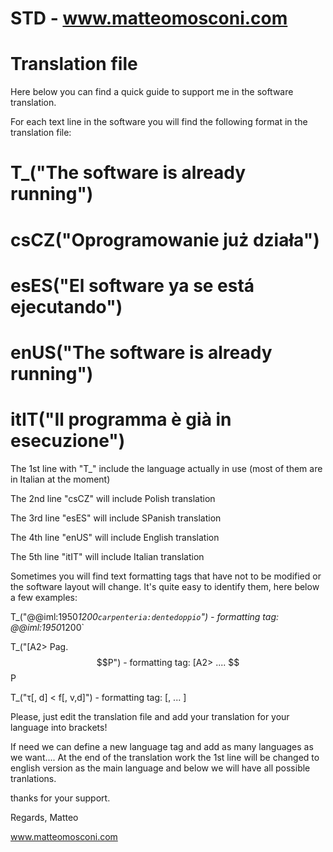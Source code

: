 # STD - www.matteomosconi.com

# Translation file
Here below you can find a quick guide to support me in the software translation.

For each text line in the software you will find the following format in the translation file:

# T_("The software is already running")
# csCZ("Oprogramowanie już działa")
# esES("El software ya se está ejecutando")
# enUS("The software is already running")
# itIT("Il programma è già in esecuzione")

The 1st line with "T_" include the language actually in use (most of them are in Italian at the moment)

The 2nd line "csCZ" will include Polish translation

The 3rd line "esES" will include SPanish translation

The 4th line "enUS" will include English translation

The 5th line "itIT" will include Italian translation



Sometimes you will find text formatting tags that have not to be modified or the software layout will change. It's quite easy to identify them, here below a few examples:

T_("@@iml:1950*1200`carpenteria:dentedoppio`") - formatting tag: @@iml:1950*1200`

T_("[A2> Pag. $$P") - formatting tag: [A2> .... $$P

T_("τ[, d] < f[, v,d]") - formatting tag: [, ... ]


Please, just edit the translation file and add your translation for your language into brackets!

If need we can define a new language tag and add as many languages as we want.... At the end of the translation work the 1st line will be changed to english version as the main language and below we will have all possible tranlations.

thanks for your support.

Regards,
Matteo

www.matteomosconi.com
